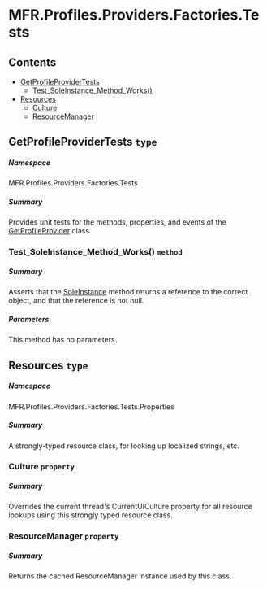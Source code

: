 <a name='assembly'></a>
# MFR.Profiles.Providers.Factories.Tests

## Contents

- [GetProfileProviderTests](#T-MFR-Profiles-Providers-Factories-Tests-GetProfileProviderTests 'MFR.Profiles.Providers.Factories.Tests.GetProfileProviderTests')
  - [Test_SoleInstance_Method_Works()](#M-MFR-Profiles-Providers-Factories-Tests-GetProfileProviderTests-Test_SoleInstance_Method_Works 'MFR.Profiles.Providers.Factories.Tests.GetProfileProviderTests.Test_SoleInstance_Method_Works')
- [Resources](#T-MFR-Profiles-Providers-Factories-Tests-Properties-Resources 'MFR.Profiles.Providers.Factories.Tests.Properties.Resources')
  - [Culture](#P-MFR-Profiles-Providers-Factories-Tests-Properties-Resources-Culture 'MFR.Profiles.Providers.Factories.Tests.Properties.Resources.Culture')
  - [ResourceManager](#P-MFR-Profiles-Providers-Factories-Tests-Properties-Resources-ResourceManager 'MFR.Profiles.Providers.Factories.Tests.Properties.Resources.ResourceManager')

<a name='T-MFR-Profiles-Providers-Factories-Tests-GetProfileProviderTests'></a>
## GetProfileProviderTests `type`

##### Namespace

MFR.Profiles.Providers.Factories.Tests

##### Summary

Provides unit tests for the methods, properties, and events of the [GetProfileProvider](#T-MFR-Profiles-Providers-Factories-GetProfileProvider 'MFR.Profiles.Providers.Factories.GetProfileProvider') class.

<a name='M-MFR-Profiles-Providers-Factories-Tests-GetProfileProviderTests-Test_SoleInstance_Method_Works'></a>
### Test_SoleInstance_Method_Works() `method`

##### Summary

Asserts that the [SoleInstance](#M-MFR-Profiles-Providers-Factories-GetProfileProvider-SoleInstance 'MFR.Profiles.Providers.Factories.GetProfileProvider.SoleInstance') method returns a reference to the correct object, and that the reference is not null.

##### Parameters

This method has no parameters.

<a name='T-MFR-Profiles-Providers-Factories-Tests-Properties-Resources'></a>
## Resources `type`

##### Namespace

MFR.Profiles.Providers.Factories.Tests.Properties

##### Summary

A strongly-typed resource class, for looking up localized strings, etc.

<a name='P-MFR-Profiles-Providers-Factories-Tests-Properties-Resources-Culture'></a>
### Culture `property`

##### Summary

Overrides the current thread's CurrentUICulture property for all
  resource lookups using this strongly typed resource class.

<a name='P-MFR-Profiles-Providers-Factories-Tests-Properties-Resources-ResourceManager'></a>
### ResourceManager `property`

##### Summary

Returns the cached ResourceManager instance used by this class.
